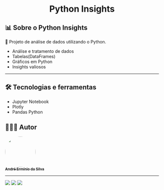 <h1 align="center"> Python Insights </h1>

## 📊 Sobre o Python Insights

📄 Projeto de análise de dados utilizando o Python. 

- Análise e tratamento de dados
- Tabelas(DataFrames)
- Gráficos em Python
- Insights valiosos


---


## 🛠 Tecnologias e ferramentas

- Jupyter Notebook
- Plotly
- Pandas Python


## 👨🏾‍💻 Autor

<a href="https://github.com/andreesilva">
 <img style="border-radius: 50%;" src="https://avatars.githubusercontent.com/u/47976648?s=400&u=0d11578ca2d3a07826c0a05bdafd9e3f5b01ab3a&v=4" width="100px;" alt=""/>
 <br />
 <sub><b>André Ermínio da Silva</b></sub></a> 
 <br />

---


<a href="https://www.linkedin.com/in/andr%C3%A9-erm%C3%ADnio-04b7a66b/"><img src="https://img.shields.io/badge/linkedin-%230077B5.svg?style=for-the-badge&logo=linkedin&logoColor=white" /></a>
<a href="https://www.instagram.com/andreerminio/"><img src="https://img.shields.io/badge/Instagram-%23E4405F.svg?style=for-the-badge&logo=Instagram&logoColor=white" /></a>
<a href="mailto:andre.erminio@gmail.com"><img src="https://img.shields.io/badge/Gmail-D14836?style=for-the-badge&logo=gmail&logoColor=white" /></a>
